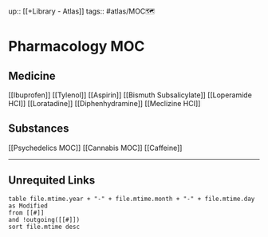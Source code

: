 up:: [[+Library - Atlas]]
tags:: #atlas/MOC🗺 

# Pharmacology MOC

## Medicine
[[Ibuprofen]]
[[Tylenol]]
[[Aspirin]]
[[Bismuth Subsalicylate]]
[[Loperamide HCI]]
[[Loratadine]]
[[Diphenhydramine]]
[[Meclizine HCI]]

## Substances
[[Psychedelics MOC]]
[[Cannabis MOC]]
[[Caffeine]]













---
## Unrequited Links
```dataview
table file.mtime.year + "-" + file.mtime.month + "-" + file.mtime.day as Modified
from [[#]]
and !outgoing([[#]])
sort file.mtime desc
```
